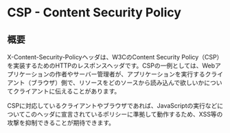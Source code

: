 # CSP - Content Security Policy

## 概要

X-Content-Security-Policyヘッダは、W3CのContent Security Policy（CSP）を実装するためのHTTPのレスポンスヘッダです。CSPの一例としては、Webアプリケーションの作者やサーバー管理者が、アプリケーションを実行するクライアント（ブラウザ）側で、リソースをどのソースから読み込んで欲しいかについてクライアントに伝えることがあります。

CSPに対応しているクライアントやブラウザであれば、JavaScriptの実行などについてこのヘッダに宣言されているポリシーに準拠して動作するため、XSS等の攻撃を抑制できることが期待できます。
